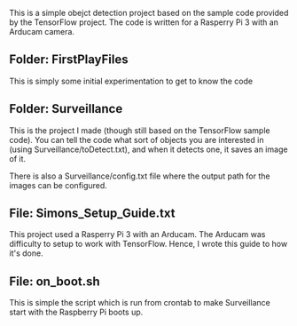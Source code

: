 This is a simple obejct detection project based on the sample code provided by the TensorFlow project. The code is written for a Rasperry Pi 3 with an Arducam camera.

## Folder: FirstPlayFiles
This is simply some initial experimentation to get to know the code

## Folder: Surveillance
This is the project I made (though still based on the TensorFlow sample code). You can tell the code what sort of objects you are interested in (using Surveillance/toDetect.txt), and when it detects one, it saves an image of it. 

There is also a Surveillance/config.txt file where the output path for the images can be configured.

## File: Simons_Setup_Guide.txt
This project used a Rasperry Pi 3 with an Arducam. The Arducam was difficulty to setup to work with TensorFlow. Hence, I wrote this guide to how it's done. 

## File: on_boot.sh
This is simple the script which is run from crontab to make Surveillance start with the Raspberry Pi boots up. 